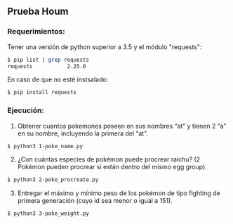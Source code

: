 ## Prueba Houm

### Requerimientos:

Tener una versión de python superior a 3.5 y el módulo "requests":
```sh
$ pip list | grep requests
requests           2.25.0 
```

En caso de que no esté instsalado:
```sh
$ pip install requests
```

### Ejecución:
1. Obtener cuantos pokemones poseen en sus nombres “at” y tienen 2 “a” en su nombre, incluyendo la primera del “at”.
```sh
$ python3 1-poke_name.py
```

2. ¿Con cuántas especies de pokémon puede procrear raichu? (2 Pokémon pueden procrear si están dentro del mismo egg group).
```sh
$ python3 2-poke_procreate.py
```

3. Entregar el máximo y mínimo peso de los pokémon de tipo fighting de primera generación (cuyo id sea menor o igual a 151).
```sh
$ python3 3-poke_weight.py
```
